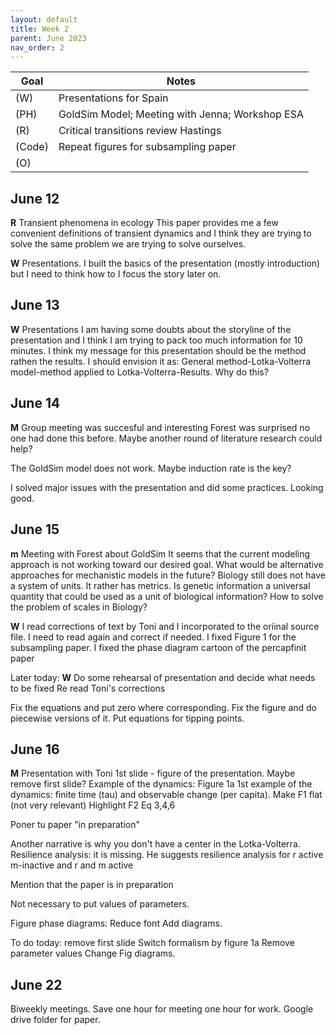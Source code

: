 ```yaml
---
layout: default
title: Week 2
parent: June 2023
nav_order: 2
---
```


| Goal | Notes |                                                     
| ----------- | ----------- |                                        
|(W)| Presentations for Spain |
|(PH)|GoldSim Model; Meeting with Jenna; Workshop ESA|
|(R)|Critical transitions review Hastings|
|(Code)|Repeat figures for subsampling paper|
|(O)| |


## June 12

**R** Transient phenomena in ecology
This paper provides me a few convenient definitions of transient dynamics and I think they are trying to solve the same problem we are trying to solve ourselves.


**W** Presentations. I built the basics of the presentation (mostly introduction) but I need to think how to I focus the story later on.

## June 13

**W** Presentations
I am having some doubts about the storyline of the presentation and I think I am trying to pack too much information for 10 minutes.
I think my message for this presentation should be the method rathen the results. I should envision it as: General method-Lotka-Volterra model-method applied to Lotka-Volterra-Results. Why do this?

## June 14
**M** Group meeting was succesful and interesting
Forest was surprised no one had done this before. Maybe another round of literature research could help?

The GoldSim model does not work. Maybe induction rate is the key?

I solved major issues with the presentation and did some practices. Looking good.


## June 15
**m** Meeting with Forest about GoldSim
It seems that the current modeling approach is not working toward our desired goal. What would be alternative approaches for mechanistic models in the future?
Biology still does not have a system of units. It rather has metrics.
Is genetic information a universal quantity that could be used as a unit of biological information?
How to solve the problem of scales in Biology?

**W**
I read corrections of text by Toni and I incorporated to the oriinal source file. I need to read again and correct if needed.
I fixed Figure 1 for the subsampling paper.
I fixed the phase diagram cartoon of the percapfinit paper

Later today:
**W**
Do some rehearsal of presentation and decide what needs to be fixed
Re read Toni's corrections

Fix the equations and put zero where corresponding.
Fix the figure and do piecewise versions of it.
Put equations for tipping points.

## June 16

**M** Presentation with Toni
1st slide - figure of the presentation. Maybe remove first slide?
Example of the dynamics: Figure 1a
1st example of the dynamics: finite time (tau) and observable change (per capita).
Make F1 flat (not very relevant)
Highlight F2
Eq 3,4,6

Poner tu paper "in preparation"

Another narrative is why you don't have a center in the Lotka-Volterra.
Resilience analysis: it is missing.
He suggests resilience analysis for r active m-inactive and r and m active

Mention that the paper is in preparation

Not necessary to put values of parameters.

Figure phase diagrams:
Reduce font
Add diagrams.

To do today:
 remove first slide
 Switch formalism by figure 1a
 Remove parameter values
 Change Fig diagrams.

## June 22
Biweekly meetings. Save one hour for meeting one hour for work.
Google drive folder for paper.